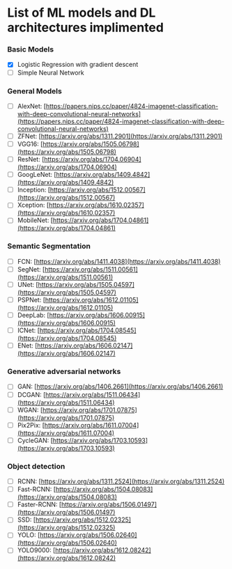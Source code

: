 # List of ML models and DL architectures implimented  

### Basic Models
- [x] Logistic Regression with gradient descent
- [ ] Simple Neural Network

### General Models

- [ ]  AlexNet: [https://papers.nips.cc/paper/4824-imagenet-classification-with-deep-convolutional-neural-networks](https://papers.nips.cc/paper/4824-imagenet-classification-with-deep-convolutional-neural-networks)
- [ ]  ZFNet: [https://arxiv.org/abs/1311.2901](https://arxiv.org/abs/1311.2901)
- [ ]  VGG16: [https://arxiv.org/abs/1505.06798](https://arxiv.org/abs/1505.06798)
- [ ]  ResNet: [https://arxiv.org/abs/1704.06904](https://arxiv.org/abs/1704.06904)
- [ ]  GoogLeNet: [https://arxiv.org/abs/1409.4842](https://arxiv.org/abs/1409.4842)
- [ ]  Inception: [https://arxiv.org/abs/1512.00567](https://arxiv.org/abs/1512.00567)
- [ ]  Xception: [https://arxiv.org/abs/1610.02357](https://arxiv.org/abs/1610.02357)
- [ ]  MobileNet: [https://arxiv.org/abs/1704.04861](https://arxiv.org/abs/1704.04861)

### Semantic Segmentation

- [ ]  FCN: [https://arxiv.org/abs/1411.4038](https://arxiv.org/abs/1411.4038)
- [ ]  SegNet: [https://arxiv.org/abs/1511.00561](https://arxiv.org/abs/1511.00561)
- [ ]  UNet: [https://arxiv.org/abs/1505.04597](https://arxiv.org/abs/1505.04597)
- [ ]  PSPNet: [https://arxiv.org/abs/1612.01105](https://arxiv.org/abs/1612.01105)
- [ ]  DeepLab: [https://arxiv.org/abs/1606.00915](https://arxiv.org/abs/1606.00915)
- [ ]  ICNet: [https://arxiv.org/abs/1704.08545](https://arxiv.org/abs/1704.08545)
- [ ]  ENet: [https://arxiv.org/abs/1606.02147](https://arxiv.org/abs/1606.02147)

### Generative adversarial networks

- [ ]  GAN: [https://arxiv.org/abs/1406.2661](https://arxiv.org/abs/1406.2661)
- [ ]  DCGAN: [https://arxiv.org/abs/1511.06434](https://arxiv.org/abs/1511.06434)
- [ ]  WGAN: [https://arxiv.org/abs/1701.07875](https://arxiv.org/abs/1701.07875)
- [ ]  Pix2Pix: [https://arxiv.org/abs/1611.07004](https://arxiv.org/abs/1611.07004)
- [ ]  CycleGAN: [https://arxiv.org/abs/1703.10593](https://arxiv.org/abs/1703.10593)

### Object detection

- [ ]  RCNN: [https://arxiv.org/abs/1311.2524](https://arxiv.org/abs/1311.2524)
- [ ]  Fast-RCNN: [https://arxiv.org/abs/1504.08083](https://arxiv.org/abs/1504.08083)
- [ ]  Faster-RCNN: [https://arxiv.org/abs/1506.01497](https://arxiv.org/abs/1506.01497)
- [ ]  SSD: [https://arxiv.org/abs/1512.02325](https://arxiv.org/abs/1512.02325)
- [ ]  YOLO: [https://arxiv.org/abs/1506.02640](https://arxiv.org/abs/1506.02640)
- [ ]  YOLO9000: [https://arxiv.org/abs/1612.08242](https://arxiv.org/abs/1612.08242)
